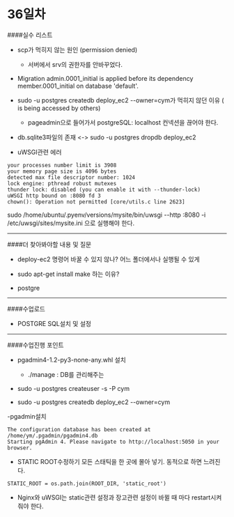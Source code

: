 # 36일차 

####실수 리스트 

- scp가 먹히지 않는 원인 (permission denied) 
	- 서버에서 srv의 권한자를 안바꾸었다. 

- Migration admin.0001_initial is applied before its dependency member.0001_initial on database 'default'.


-  sudo -u postgres createdb deploy_ec2 --owner=cym가 먹히지 않던 이유 ( is being accessed by others)
	- pageadmin으로 들어가서 postgreSQL: localhost 컨넥션을 끊어야 한다. 

- db.sqlite3파일의 존재 <-> sudo -u postgres dropdb deploy_ec2  

- uWSGI관련 에러 
```
your processes number limit is 3908
your memory page size is 4096 bytes
detected max file descriptor number: 1024
lock engine: pthread robust mutexes
thunder lock: disabled (you can enable it with --thunder-lock)
uWSGI http bound on :8080 fd 3
chown(): Operation not permitted [core/utils.c line 2623]

```
sudo /home/ubuntu/.pyenv/versions/mysite/bin/uwsgi --http :8080 -i /etc/uwsgi/sites/mysite.ini 으로 실행해야 한다. 

---
####더 찾아봐야할 내용 및 질문 

- deploy-ec2 명령어 바꿀 수 있지 않나? 어느 폴더에서나 실행될 수 있게 

- sudo apt-get install make 하는 이유? 

- postgre

---

####수업로드 

- POSTGRE SQL설치 및 설정
 

---
####수업진행 포인트

- pgadmin4-1.2-py3-none-any.whl 설치 
	- ./manage : DB를 관리해주는 
	
- sudo -u postgres createuser -s -P cym

- sudo -u postgres createdb deploy_ec2 --owner=cym 

-pgadmin설치 
```
The configuration database has been created at /home/ym/.pgadmin/pgadmin4.db
Starting pgAdmin 4. Please navigate to http://localhost:5050 in your browser.

```
- STATIC ROOT수정하기 
모든 스태틱을 한 곳에 몰아 넣기.
동적으로 하면 느려진다. 

```
STATIC_ROOT = os.path.join(ROOT_DIR, 'static_root')
```

- Nginx와 uWSGI는 static관련 설정과 장고관련 설정이 바뀔 때 마다 restart시켜줘야 한다. 